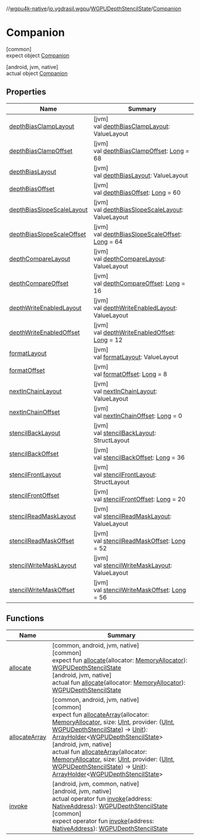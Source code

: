 //[wgpu4k-native](../../../../index.md)/[io.ygdrasil.wgpu](../../index.md)/[WGPUDepthStencilState](../index.md)/[Companion](index.md)

# Companion

[common]\
expect object [Companion](index.md)

[android, jvm, native]\
actual object [Companion](index.md)

## Properties

| Name | Summary |
|---|---|
| [depthBiasClampLayout](depth-bias-clamp-layout.md) | [jvm]<br>val [depthBiasClampLayout](depth-bias-clamp-layout.md): ValueLayout |
| [depthBiasClampOffset](depth-bias-clamp-offset.md) | [jvm]<br>val [depthBiasClampOffset](depth-bias-clamp-offset.md): [Long](https://kotlinlang.org/api/core/kotlin-stdlib/kotlin/-long/index.html) = 68 |
| [depthBiasLayout](depth-bias-layout.md) | [jvm]<br>val [depthBiasLayout](depth-bias-layout.md): ValueLayout |
| [depthBiasOffset](depth-bias-offset.md) | [jvm]<br>val [depthBiasOffset](depth-bias-offset.md): [Long](https://kotlinlang.org/api/core/kotlin-stdlib/kotlin/-long/index.html) = 60 |
| [depthBiasSlopeScaleLayout](depth-bias-slope-scale-layout.md) | [jvm]<br>val [depthBiasSlopeScaleLayout](depth-bias-slope-scale-layout.md): ValueLayout |
| [depthBiasSlopeScaleOffset](depth-bias-slope-scale-offset.md) | [jvm]<br>val [depthBiasSlopeScaleOffset](depth-bias-slope-scale-offset.md): [Long](https://kotlinlang.org/api/core/kotlin-stdlib/kotlin/-long/index.html) = 64 |
| [depthCompareLayout](depth-compare-layout.md) | [jvm]<br>val [depthCompareLayout](depth-compare-layout.md): ValueLayout |
| [depthCompareOffset](depth-compare-offset.md) | [jvm]<br>val [depthCompareOffset](depth-compare-offset.md): [Long](https://kotlinlang.org/api/core/kotlin-stdlib/kotlin/-long/index.html) = 16 |
| [depthWriteEnabledLayout](depth-write-enabled-layout.md) | [jvm]<br>val [depthWriteEnabledLayout](depth-write-enabled-layout.md): ValueLayout |
| [depthWriteEnabledOffset](depth-write-enabled-offset.md) | [jvm]<br>val [depthWriteEnabledOffset](depth-write-enabled-offset.md): [Long](https://kotlinlang.org/api/core/kotlin-stdlib/kotlin/-long/index.html) = 12 |
| [formatLayout](format-layout.md) | [jvm]<br>val [formatLayout](format-layout.md): ValueLayout |
| [formatOffset](format-offset.md) | [jvm]<br>val [formatOffset](format-offset.md): [Long](https://kotlinlang.org/api/core/kotlin-stdlib/kotlin/-long/index.html) = 8 |
| [nextInChainLayout](next-in-chain-layout.md) | [jvm]<br>val [nextInChainLayout](next-in-chain-layout.md): ValueLayout |
| [nextInChainOffset](next-in-chain-offset.md) | [jvm]<br>val [nextInChainOffset](next-in-chain-offset.md): [Long](https://kotlinlang.org/api/core/kotlin-stdlib/kotlin/-long/index.html) = 0 |
| [stencilBackLayout](stencil-back-layout.md) | [jvm]<br>val [stencilBackLayout](stencil-back-layout.md): StructLayout |
| [stencilBackOffset](stencil-back-offset.md) | [jvm]<br>val [stencilBackOffset](stencil-back-offset.md): [Long](https://kotlinlang.org/api/core/kotlin-stdlib/kotlin/-long/index.html) = 36 |
| [stencilFrontLayout](stencil-front-layout.md) | [jvm]<br>val [stencilFrontLayout](stencil-front-layout.md): StructLayout |
| [stencilFrontOffset](stencil-front-offset.md) | [jvm]<br>val [stencilFrontOffset](stencil-front-offset.md): [Long](https://kotlinlang.org/api/core/kotlin-stdlib/kotlin/-long/index.html) = 20 |
| [stencilReadMaskLayout](stencil-read-mask-layout.md) | [jvm]<br>val [stencilReadMaskLayout](stencil-read-mask-layout.md): ValueLayout |
| [stencilReadMaskOffset](stencil-read-mask-offset.md) | [jvm]<br>val [stencilReadMaskOffset](stencil-read-mask-offset.md): [Long](https://kotlinlang.org/api/core/kotlin-stdlib/kotlin/-long/index.html) = 52 |
| [stencilWriteMaskLayout](stencil-write-mask-layout.md) | [jvm]<br>val [stencilWriteMaskLayout](stencil-write-mask-layout.md): ValueLayout |
| [stencilWriteMaskOffset](stencil-write-mask-offset.md) | [jvm]<br>val [stencilWriteMaskOffset](stencil-write-mask-offset.md): [Long](https://kotlinlang.org/api/core/kotlin-stdlib/kotlin/-long/index.html) = 56 |

## Functions

| Name | Summary |
|---|---|
| [allocate](allocate.md) | [common, android, jvm, native]<br>[common]<br>expect fun [allocate](allocate.md)(allocator: [MemoryAllocator](../../../ffi/-memory-allocator/index.md)): [WGPUDepthStencilState](../index.md)<br>[android, jvm, native]<br>actual fun [allocate](allocate.md)(allocator: [MemoryAllocator](../../../ffi/-memory-allocator/index.md)): [WGPUDepthStencilState](../index.md) |
| [allocateArray](allocate-array.md) | [common, android, jvm, native]<br>[common]<br>expect fun [allocateArray](allocate-array.md)(allocator: [MemoryAllocator](../../../ffi/-memory-allocator/index.md), size: [UInt](https://kotlinlang.org/api/core/kotlin-stdlib/kotlin/-u-int/index.html), provider: ([UInt](https://kotlinlang.org/api/core/kotlin-stdlib/kotlin/-u-int/index.html), [WGPUDepthStencilState](../index.md)) -&gt; [Unit](https://kotlinlang.org/api/core/kotlin-stdlib/kotlin/-unit/index.html)): [ArrayHolder](../../../ffi/-array-holder/index.md)&lt;[WGPUDepthStencilState](../index.md)&gt;<br>[android, jvm, native]<br>actual fun [allocateArray](allocate-array.md)(allocator: [MemoryAllocator](../../../ffi/-memory-allocator/index.md), size: [UInt](https://kotlinlang.org/api/core/kotlin-stdlib/kotlin/-u-int/index.html), provider: ([UInt](https://kotlinlang.org/api/core/kotlin-stdlib/kotlin/-u-int/index.html), [WGPUDepthStencilState](../index.md)) -&gt; [Unit](https://kotlinlang.org/api/core/kotlin-stdlib/kotlin/-unit/index.html)): [ArrayHolder](../../../ffi/-array-holder/index.md)&lt;[WGPUDepthStencilState](../index.md)&gt; |
| [invoke](invoke.md) | [android, jvm, common, native]<br>[android, jvm, native]<br>actual operator fun [invoke](invoke.md)(address: [NativeAddress](../../../ffi/-native-address/index.md)): [WGPUDepthStencilState](../index.md)<br>[common]<br>expect operator fun [invoke](invoke.md)(address: [NativeAddress](../../../ffi/-native-address/index.md)): [WGPUDepthStencilState](../index.md) |